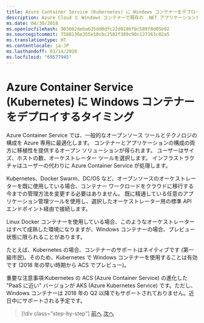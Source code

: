 ```yaml
---
title: Azure Container Service (Kubernetes) に Windows コンテナーをデプロイするタイミング
description: Azure Cloud と Windows コンテナーで既存の .NET アプリケーションを最新化する | Azure コンテナー サービス (Kubernetes) に Windows コンテナーをデプロイするタイミング
ms.date: 04/30/2018
ms.openlocfilehash: 903082deba635dd0dfc22d0186fbc589f8d05b92
ms.sourcegitcommit: 7588136e355e10cbc2582f389c90c127363c02a5
ms.translationtype: HT
ms.contentlocale: ja-JP
ms.lasthandoff: 03/14/2020
ms.locfileid: "69577945"
---
```

# <a name="when-to-deploy-windows-containers-to-azure-container-service-that-is-kubernetes"></a>Azure Container Service (Kubernetes) に Windows コンテナーをデプロイするタイミング

Azure Container Service では、一般的なオープンソース ツールとテクノロジの構成を Azure 専用に最適化します。 コンテナーとアプリケーションの構成の両方に移植性を提供するオープン ソリューションが得られます。 ユーザーはサイズ、ホストの数、オーケストレーター ツールを選択します。 インフラストラクチャはユーザーの代わりに Azure Container Service が処理します。

Kubernetes、Docker Swarm、DC/OS など、オープンソースのオーケストレーターを既に使用している場合、コンテナー ワークロードをクラウドに移行する今までの管理方法を変更する必要はありません。 既に精通している任意のアプリケーション管理ツールを使用し、選択したオーケストレーター用の標準 API エンドポイント経由で接続します。

Linux Docker コンテナーを使用している場合、このようなオーケストレーターはすべて成熟した環境になりますが、Windows コンテナーの場合、プレビュー状態に限られることがあります。

たとえば、Kubernetes の場合、コンテナーのサポートはネイティブです (第一級市民)。そのため、Kubernetes で Windows コンテナーを使用することは有効です (2018 年の早い時期から ACS でプレビュー)。

重要な注意事項:Kubernetes の ACS (Azure Container Service) の進化した "PaaS に近い" バージョンが AKS (Azure Kubernetes Service) です。ただし、Windows コンテナーは 2018 年の Q2 以降でもサポートされておりません。近日中にサポートされる予定です。

>[!div class="step-by-step"]
>[前へ](when-to-deploy-windows-containers-to-azure-container-instances-ACI.md)
>[次へ](choosing-azure-compute-options-for-container-based-applications.md)
